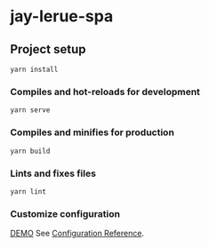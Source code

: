 # jay-lerue-spa

## Project setup
```
yarn install
```

### Compiles and hot-reloads for development
```
yarn serve
```

### Compiles and minifies for production
```
yarn build
```

### Lints and fixes files
```
yarn lint
```

### Customize configuration
[DEMO](https://artminda.github.io/solution/#service)
See [Configuration Reference](https://cli.vuejs.org/config/).
